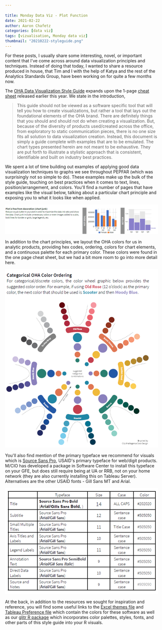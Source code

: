 ```yaml
---

title: Monday Data Viz - Plot Function
date: 2021-02-22
author: Aaron Chafetz
categories: [data viz]
tags: [vizualisation, Monday data viz]
thumbnail: "20210222-styleguide.png"
---
```


For these posts, I usually share some interesting, novel, or important content that I've come across around data visualization principles and techniques. Instead of doing that today, I wanted to share a resource produced in house, that Tim and I with the help of Katya and the rest of the Analytics Standards Group, have been working on for quite a few months now.

The [OHA Data Visualization Style Guide](https://issuu.com/achafetz/docs/oha_styleguide) expands upon the 1-page [cheat sheet](https://sites.google.com/a/usaid.gov/gh-oha/home/oha-data-tools-resources/-oha-data-visualization-style-guide-cheat-sheet) released earlier this year. We state in the introduction,

> This guide should not be viewed as a software specific tool that will tell you how to create visualizations, but rather a tool that lays out the foundational elements of the OHA brand. There are definitely things that you should and should not do when creating a visualization. But, because of the diversity of products used/created across the office, from exploratory to static communication pieces, there is no one size fits all solution to data visualization creation. Instead, this document is simply a guide complete with examples that are to be emulated. The chart types presented herein are not meant to be exhaustive. They are put forth to illustrate a stylistic approach that is consistent, identifiable and built on industry best practices.

We spent a lot of time building out examples of applying good data visualization techniques to graphs we see throughout PEPFAR (which was surprisingly not so simple to do). These examples make up the bulk of the style guide, touching on best practices when it comes to text, lines, position/arrangement, and colors.  You'll find a number of pages that have examples like the visual below, talking about a particular chart principle and exposing you to what it looks like when applied.

![form function](/assets/images/posts/20210222-chartprinciples.png)

In addition to the chart principles, we layout the OHA colors for us in analytic products, providing hex codes, ordering, colors for chart elements, and a continuous palette for each primary color. These colors were found in the one page cheat sheet, but we had a bit more room to go into more detail here.

![OHA colorwheel](/assets/images/posts/20210222-colorwheel.png)

You'll also find mention of the primary typeface we recommend for visuals which is [Source Sans Pro](https://fonts.google.com/specimen/Source+Sans+Pro?preview.text_type=custom&query=source+sans), USAID's primary typeface for web/digit products. M/CIO has developed a package in Software Center to install this typeface on your GFE, but does still require being at UA or RRB, not on your home network (they are also currently installing this on Tableau Server). Alternatives are the other USAID fonts  - Gill Sans MT and Arial.

![typography table](/assets/images/posts/20210222-typography-table.png)

At the back, in addition to the resources we sought for inspiration and reference, you will find some useful links to the [Excel themes file](https://drive.google.com/file/d/1ACgcNAKXlbtQFUVyKgxBYj8V4nrGG5SQ/view?usp=sharing) and [Tableau Preference file](https://drive.google.com/file/d/15qhLsQKflVFX-H3KhEK7vRIafQqjOkgF/view?usp=sharing) which contain the colors for these software as well as our [glitr R package](http://github.com/USAID-OHA-SI/glitr) which incorporates color palettes, styles, fonts, and other parts of this style guide into your R visuals.